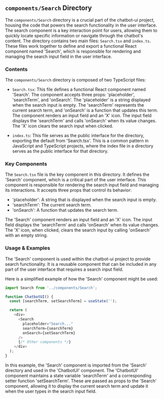
## `components/Search` Directory

The `components/Search` directory is a crucial part of the chatbot-ui project, housing the code that powers the search functionality in the user interface. The search component is a key interaction point for users, allowing them to quickly locate specific information or navigate through the chatbot's content. The directory contains two main files: `Search.tsx` and `index.ts`. These files work together to define and export a functional React component named 'Search', which is responsible for rendering and managing the search input field in the user interface.

### Contents

The `components/Search` directory is composed of two TypeScript files:

- `Search.tsx`: This file defines a functional React component named 'Search'. The component accepts three props: 'placeholder', 'searchTerm', and 'onSearch'. The 'placeholder' is a string displayed when the search input is empty. The 'searchTerm' represents the current search term, and 'onSearch' is a function that updates this term. The component renders an input field and an 'X' icon. The input field displays the 'searchTerm' and calls 'onSearch' when its value changes. The 'X' icon clears the search input when clicked.

- `index.ts`: This file serves as the public interface for the directory, exporting the default from 'Search.tsx'. This is a common pattern in JavaScript and TypeScript projects, where the index file in a directory serves as the public interface for that directory.

### Key Components

The `Search.tsx` file is the key component in this directory. It defines the 'Search' component, which is a critical part of the user interface. This component is responsible for rendering the search input field and managing its interactions. It accepts three props that control its behavior:

- 'placeholder': A string that is displayed when the search input is empty.
- 'searchTerm': The current search term.
- 'onSearch': A function that updates the search term.

The 'Search' component renders an input field and an 'X' icon. The input field displays the 'searchTerm' and calls 'onSearch' when its value changes. The 'X' icon, when clicked, clears the search input by calling 'onSearch' with an empty string.

### Usage & Examples

The 'Search' component is used within the chatbot-ui project to provide search functionality. It is a reusable component that can be included in any part of the user interface that requires a search input field.

Here is a simplified example of how the 'Search' component might be used:

```typescript
import Search from '../components/Search';

function ChatbotUI() {
  const [searchTerm, setSearchTerm] = useState('');

  return (
    <div>
      <Search
        placeholder="Search..."
        searchTerm={searchTerm}
        onSearch={setSearchTerm}
      />
      {/* Other components */}
    </div>
  );
}
```

In this example, the 'Search' component is imported from the 'Search' directory and used in the 'ChatbotUI' component. The 'ChatbotUI' component maintains a state variable 'searchTerm' and a corresponding setter function 'setSearchTerm'. These are passed as props to the 'Search' component, allowing it to display the current search term and update it when the user types in the search input field.
